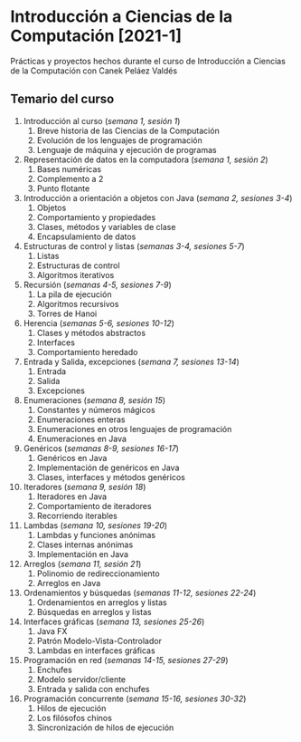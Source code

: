 # Introducción a Ciencias de la Computación [2021-1]
Prácticas y proyectos hechos durante el curso de Introducción a Ciencias de la Computación con Canek Peláez Valdés

Temario del curso
-----------------

1. Introducción al curso (*semana 1, sesión 1*)
   1. Breve historia de las Ciencias de la Computación
   1. Evolución de los lenguajes de programación
   1. Lenguaje de máquina y ejecución de programas
1. Representación de datos en la computadora (*semana 1, sesión 2*)
   1. Bases numéricas
   1. Complemento a 2
   1. Punto flotante
1. Introducción a orientación a objetos con Java (*semana 2, sesiones 3-4*)
   1. Objetos
   1. Comportamiento y propiedades
   1. Clases, métodos y variables de clase
   1. Encapsulamiento de datos
1. Estructuras de control y listas (*semanas 3-4, sesiones 5-7*)
   1. Listas
   1. Estructuras de control
   1. Algoritmos iterativos
1. Recursión (*semanas 4-5, sesiones 7-9*)
   1. La pila de ejecución
   1. Algoritmos recursivos
   1. Torres de Hanoi
1. Herencia (*semanas 5-6, sesiones 10-12*)
   1. Clases y métodos abstractos
   1. Interfaces
   1. Comportamiento heredado
1. Entrada y Salida, excepciones (*semana 7, sesiones 13-14*)
   1. Entrada
   1. Salida
   1. Excepciones
1. Enumeraciones (*semana 8, sesión 15*)
   1. Constantes y números mágicos
   1. Enumeraciones enteras
   1. Enumeraciones en otros lenguajes de programación
   1. Enumeraciones en Java
1. Genéricos (*semanas 8-9, sesiones 16-17*)
   1. Genéricos en Java
   1. Implementación de genéricos en Java
   1. Clases, interfaces y métodos genéricos
1. Iteradores (*semana 9, sesión 18*)
   1. Iteradores en Java
   1. Comportamiento de iteradores
   1. Recorriendo iterables
1. Lambdas (*semana 10, sesiones 19-20*)
   1. Lambdas y funciones anónimas
   1. Clases internas anónimas
   1. Implementación en Java
1. Arreglos (*semana 11, sesión 21*)
   1. Polinomio de redireccionamiento
   1. Arreglos en Java
1. Ordenamientos y búsquedas (*semanas 11-12, sesiones 22-24*)
   1. Ordenamientos en arreglos y listas
   1. Búsquedas en arreglos y listas
1. Interfaces gráficas (*semana 13, sesiones 25-26*)
   1. Java FX
   1. Patrón Modelo-Vista-Controlador
   1. Lambdas en interfaces gráficas
1. Programación en red (*semanas 14-15, sesiones 27-29*)
   1. Enchufes
   1. Modelo servidor/cliente
   1. Entrada y salida con enchufes
1. Programación concurrente (*semana 15-16, sesiones 30-32*)
   1. Hilos de ejecución
   1. Los filósofos chinos
   1. Sincronización de hilos de ejecución

